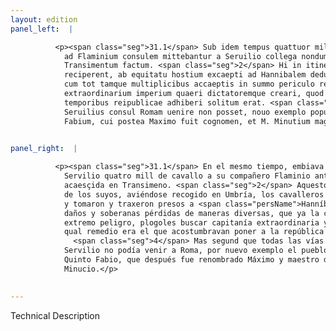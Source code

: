 ```yaml
---
layout: edition
panel_left:  |

          <p><span class="seg">31.1</span> Sub idem tempus quattuor milia equitum
            ad Flaminium consulem mittebantur a Seruilio collega nondum sciente praelium ad
            Transimentum factum. <span class="seg">2</span> Hi in itinere audita suorum clade cum in Umbriam se
            reciperent, ab equitatu hostium excaepti ad Hannibalem deducuntur. <span class="seg">3</span> Caeterum
            cum tot tamque multiplicibus accaeptis in summo periculo res Romana esset, placuit
            extraordinarium imperium quaeri dictatoremque creari, quod unum remedium alienissimis
            temporibus reipublicae adhiberi solitum erat. <span class="seg">4</span> Sed cum obsessis omnibus uiis
            Seruilius consul Romam uenire non posset, nouo exemplo populus Romanus dictatorem Q.
            Fabium, cui postea Maximo fuit cognomen, et M. Minutium magistrum equitum dixit.</p>
        

panel_right:  |

          <p><span class="seg">31.1</span> En el mesmo tiempo, embiava el cónsul
            Servilio quatro mill de cavallo a su compañero Flaminio antes que sopiesse de la batalla
            acaesçida en Transimeno. <span class="seg">2</span> Aquestos cavalleros, oýda en el camino la pérdida
            de los suyos, aviéndose recogido en Umbría, los cavalleros de los enemigos los saltearon
            y tomaron y traxeron presos a <span class="persName">Hanníbal</span>. <span class="seg">3</span> Avidos tantos
            daños y soberanas pérdidas de maneras diversas, que ya la cosa de los romanos estava en
            extremo peligro, plogoles buscar capitanía extraordinaria y que se criasse dictador. El
            qual remedio era el que acostumbravan poner a la república en los tiempos muy alterados.
              <span class="seg">4</span> Mas segund que todas las vías estavan çercadas de enemigos y el cónsul
            Servilio no podía venir a Roma, por nuevo exemplo el pueblo romano nombró dictador a
            Quinto Fabio, que después fue renombrado Máximo y maestro de la cavallería a Quinto
            Minucio.</p>
        

---
```


Technical Description 